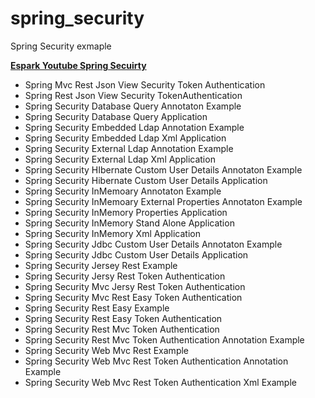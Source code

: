# spring_security
Spring Security exmaple 

**[Espark Youtube Spring Secuirty ](https://www.youtube.com/playlist?list=PLBH_SvM38ibE2kgtIAbwEAePOIfVZWo4A)**

- Spring Mvc Rest Json View Security Token Authentication	
- Spring Rest Json View Security TokenAuthentication	
- Spring Security Database Query Annotaton Example	
- Spring Security Database Query Application
- Spring Security Embedded Ldap Annotation Example
- Spring Security Embedded Ldap Xml Application	
- Spring Security External Ldap Annotation Example	
- Spring Security External Ldap Xml Application	
- Spring Security HIbernate Custom User Details Annotaton Example	
- Spring Security Hibernate Custom User Details Application
- Spring Security InMemoary Annotaton Example	
- Spring Security InMemoary External Properties Annotaton Example	
- Spring Security InMemory Properties Application	
- Spring Security InMemory Stand Alone Application	
- Spring Security InMemory Xml Application	
- Spring Security Jdbc Custom User Details Annotaton Example
- Spring Security Jdbc Custom User Details Application	
- Spring Security Jersey Rest Example
- Spring Security Jersy Rest Token Authentication	
- Spring Security Mvc Jersy Rest Token Authentication
- Spring Security Mvc Rest Easy Token Authentication
- Spring Security Rest Easy Example
- Spring Security Rest Easy Token Authentication	
- Spring Security Rest Mvc Token Authentication	
- Spring Security Rest Mvc Token Authentication Annotation Example	
- Spring Security Web Mvc Rest Example	
- Spring Security Web Mvc Rest Token Authentication Annotation Example	
- Spring Security Web Mvc Rest Token Authentication Xml Example	
